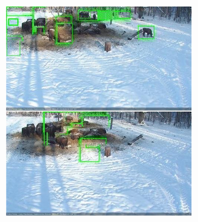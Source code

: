 ![20210119-093921-094921](in2/20210119/20210119-093921-094921_0_.jpg)
![20210119-094927-095933](in2/20210119/20210119-094927-095933_0_.jpg)
